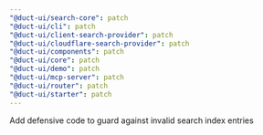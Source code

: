 ```yaml
---
"@duct-ui/search-core": patch
"@duct-ui/cli": patch
"@duct-ui/client-search-provider": patch
"@duct-ui/cloudflare-search-provider": patch
"@duct-ui/components": patch
"@duct-ui/core": patch
"@duct-ui/demo": patch
"@duct-ui/mcp-server": patch
"@duct-ui/router": patch
"@duct-ui/starter": patch
---
```


Add defensive code to guard against invalid search index entries
